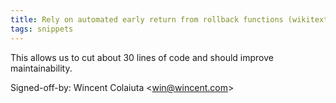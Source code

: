 ```yaml
---
title: Rely on automated early return from rollback functions (wikitext, 1dacef0)
tags: snippets
---
```


This allows us to cut about 30 lines of code and should improve maintainability.

Signed-off-by: Wincent Colaiuta &lt;win@wincent.com&gt;
